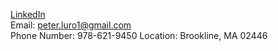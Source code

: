 [LinkedIn](https://www.linkedin.com/in/peter-luro-a233a1148/)</br>
Email: peter.luro1@gmail.com</br>
Phone Number: 978-621-9450
Location: Brookline, MA 02446